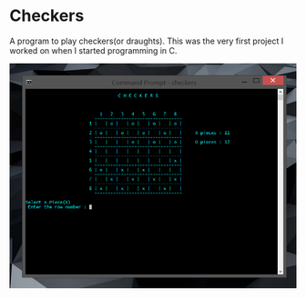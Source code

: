 # Checkers
A program to play checkers(or draughts).
This was the very first project I worked on when I started programming in C.

![alt text](https://github.com/amateur-coder-1002/Checkers/blob/main/Pictures/Screenshot_6.png)
